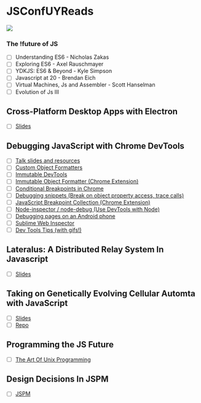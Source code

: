JSConfUYReads
==============

![](https://jsconf.uy/images/base/small-logo.svg)

### The !future of JS
- [ ] Understanding ES6 - Nicholas Zakas
- [ ] Exploring ES6 - Axel Rauschmayer
- [ ] YDKJS: ES6 & Beyond - Kyle Simpson
- [ ] Javascript at 20 - Brendan Eich
- [ ] Virtual Machines, Js and Assembler - Scott Hanselman
- [ ] Evolution of Js III

## Cross-Platform Desktop Apps with Electron
- [ ] [Slides](http://www.slideshare.net/reverentgeek/crossplatform-desktop-apps-with-electron-jsconf-uy)

## Debugging JavaScript with Chrome DevTools
- [ ] [Talk slides and resources](http://www.mattzeunert.com/talks/js-debugging/index.html)
- [ ] [Custom Object Formatters](https://docs.google.com/document/d/1FTascZXT9cxfetuPRT2eXPQKXui4nWFivUnS_335T3U/preview)
- [ ] [Immutable DevTools](https://github.com/andrewdavey/immutable-devtools)
- [ ] [Immutable Object Formatter (Chrome Extension)](https://chrome.google.com/webstore/detail/immutablejs-object-format/hgldghadipiblonfkkicmgcbbijnpeog)
- [ ] [Conditional Breakpoints in Chrome](https://developers.google.com/web/tools/chrome-devtools/debug/breakpoints/add-breakpoints?hl=en#create-conditional-breakpoints)
- [ ] [Debugging snippets (Break on object property access, trace calls)](https://github.com/paulirish/devtools-addons/wiki/Snippets)
- [ ] [JavaScript Breakpoint Collection (Chrome Extension)](https://chrome.google.com/webstore/detail/javascript-breakpoint-col/kgpjjblahlmjlfljfpcneapmeblichbp)
- [ ] [Node-inspector / node-debug (Use DevTools with Node)](https://github.com/node-inspector/node-inspector)
- [ ] [Debugging pages on an Android phone](https://developers.google.com/web/tools/chrome-devtools/debug/remote-debugging/remote-debugging)
- [ ] [Sublime Web Inspector](http://sokolovstas.github.io/SublimeWebInspector/)
- [ ] [Dev Tools Tips (with gifs!)](https://umaar.com/dev-tips/1)

## Lateralus: A Distributed Relay System In Javascript
- [ ] [Slides](http://tiny.cc/orbuay)

## Taking on Genetically Evolving Cellular Automta with JavaScript
- [ ] [Slides](http://lrlna.github.io/jsconf-uy-automata/#1)
- [ ] [Repo](https://github.com/lrlna/jsconf-uy-automata)

## Programming the JS Future
- [ ] [The Art Of Unix Programming](http://catb.org/esr/writings/taoup/)

## Design Decisions In JSPM
- [ ] [JSPM](http://jspm.io/)
